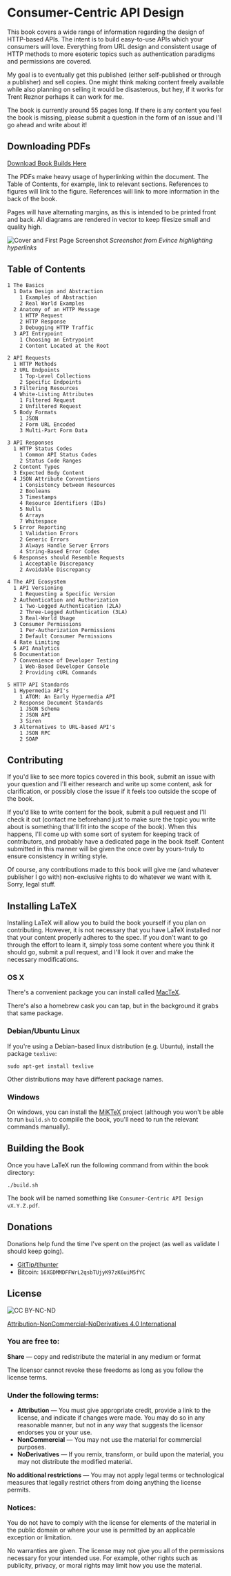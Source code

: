 # Consumer-Centric API Design

This book covers a wide range of information regarding the design of HTTP-based APIs. The intent is to
build easy-to-use APIs which your consumers will love. Everything from URL design and consistent usage
of HTTP methods to more esoteric topics such as authentication paradigms and permissions are covered.

My goal is to eventually get this published (either self-published or through a publisher) and sell copies.
One might think making content freely available while also planning on selling it would be disasterous,
but hey, if it works for Trent Reznor perhaps it can work for me.

The book is currently around 55 pages long. If there is any content you feel the book is missing, please
submit a question in the form of an issue and I'll go ahead and write about it!

## Downloading PDFs

[Download Book Builds Here](https://thomashunter.name/consumer-centric-api-design/)

The PDFs make heavy usage of hyperlinking within the document. The Table of Contents, for example, link
to relevant sections. References to figures will link to the figure. References will link to more
information in the back of the book.

Pages will have alternating margins, as this is intended to be printed front and back. All diagrams are
rendered in vector to keep filesize small and quality high.

![Cover and First Page Screenshot](resources/screenshot.png)
_Screenshot from Evince highlighting hyperlinks_

## Table of Contents

```
1 The Basics
  1 Data Design and Abstraction
    1 Examples of Abstraction
    2 Real World Examples
  2 Anatomy of an HTTP Message
    1 HTTP Request
    2 HTTP Response
    3 Debugging HTTP Traffic
  3 API Entrypoint
    1 Choosing an Entrypoint
    2 Content Located at the Root

2 API Requests
  1 HTTP Methods
  2 URL Endpoints
    1 Top-Level Collections
    2 Specific Endpoints
  3 Filtering Resources
  4 White-Listing Attributes
    1 Filtered Request
    2 Unfiltered Request
  5 Body Formats
    1 JSON
    2 Form URL Encoded
    3 Multi-Part Form Data

3 API Responses
  1 HTTP Status Codes
    1 Common API Status Codes
    2 Status Code Ranges
  2 Content Types
  3 Expected Body Content
  4 JSON Attribute Conventions
    1 Consistency between Resources
    2 Booleans
    3 Timestamps
    4 Resource Identifiers (IDs)
    5 Nulls
    6 Arrays
    7 Whitespace
  5 Error Reporting
    1 Validation Errors
    2 Generic Errors
    3 Always Handle Server Errors
    4 String-Based Error Codes
  6 Responses should Resemble Requests
    1 Acceptable Discrepancy
    2 Avoidable Discrepancy

4 The API Ecosystem
  1 API Versioning
    1 Requesting a Specific Version
  2 Authentication and Authorization
    1 Two-Legged Authentication (2LA)
    2 Three-Legged Authentication (3LA)
    3 Real-World Usage
  3 Consumer Permissions
    1 Per-Authorization Permissions
    2 Default Consumer Permissions
  4 Rate Limiting
  5 API Analytics
  6 Documentation
  7 Convenience of Developer Testing
    1 Web-Based Developer Console
    2 Providing cURL Commands

5 HTTP API Standards
  1 Hypermedia API's
    1 ATOM: An Early Hypermedia API
  2 Response Document Standards
    1 JSON Schema
    2 JSON API
    3 Siren
  3 Alternatives to URL-based API's
    1 JSON RPC
    2 SOAP
```

## Contributing

If you'd like to see more topics covered in this book, submit an issue with your question and I'll either
research and write up some content, ask for clarification, or possibly close the issue if it feels too
outside the scope of the book.

If you'd like to write content for the book, submit a pull request and I'll check it out (contact me
beforehand just to make sure the topic you write about is something that'll fit into the scope of the
book). When this happens, I'll come up with some sort of system for keeping track of contributors, and
probably have a dedicated page in the book itself. Content submitted in this manner will be given the
once over by yours-truly to ensure consistency in writing style.

Of course, any contributions made to this book will give me (and whatever publisher I go with)
non-exclusive rights to do whatever we want with it. Sorry, legal stuff.

## Installing LaTeX

Installing LaTeX will allow you to build the book yourself if you plan on contributing. However, it is
not necessary that you have LaTeX installed nor that your content properly adheres to the spec. If you
don't want to go through the effort to learn it, simply toss some content where you think it should go,
submit a pull request, and I'll look it over and make the necessary modifications.

### OS X

There's a convenient package you can install called [MacTeX](https://tug.org/mactex/).

There's also a homebrew cask you can tap, but in the background it grabs that same package.

### Debian/Ubuntu Linux

If you're using a Debian-based linux distribution (e.g. Ubuntu), install the package `texlive`:

```
sudo apt-get install texlive
```

Other distributions may have different package names.

### Windows

On windows, you can install the [MiKTeX](http://miktex.org/) project (although you won't be able to run
`build.sh` to compiile the book, you'll need to run the relevant commands manually).

## Building the Book

Once you have LaTeX run the following command from within the book directory:

```
./build.sh
```

The book will be named something like `Consumer-Centric API Design vX.Y.Z.pdf`.

## Donations

Donations help fund the time I've spent on the project (as well as validate I should keep going).

* [GitTip/tlhunter](https://www.gittip.com/tlhunter/)
* Bitcoin: `16XGDMMDFFWrL2qsbTUjyK97zK6uiM5fYC`

## License

![CC BY-NC-ND](http://i.creativecommons.org/l/by-nc-nd/3.0/88x31.png)

[Attribution-NonCommercial-NoDerivatives 4.0 International](http://creativecommons.org/licenses/by-nc-nd/4.0/)

### You are free to:

**Share** — copy and redistribute the material in any medium or format

The licensor cannot revoke these freedoms as long as you follow the license terms.

### Under the following terms:

* **Attribution** — You must give appropriate credit, provide a link to the license, and indicate if changes were made. You may do so in any reasonable manner, but not in any way that suggests the licensor endorses you or your use.
* **NonCommercial** — You may not use the material for commercial purposes.
* **NoDerivatives** — If you remix, transform, or build upon the material, you may not distribute the modified material.

**No additional restrictions** — You may not apply legal terms or technological measures that legally restrict others from doing anything the license permits.

### Notices:

You do not have to comply with the license for elements of the material in the public domain or where your use is permitted by an applicable exception or limitation.

No warranties are given. The license may not give you all of the permissions necessary for your intended use. For example, other rights such as publicity, privacy, or moral rights may limit how you use the material.
